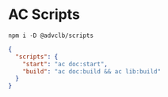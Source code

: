 # AC Scripts

```
npm i -D @advclb/scripts
```

```json
{
  "scripts": {
    "start": "ac doc:start",
    "build": "ac doc:build && ac lib:build"
  }
}
```
